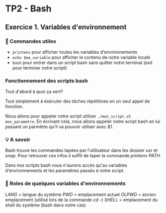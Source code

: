 # TP2 - Bash

## Exercice 1. Variables d'environnement

### 📝 Commandes utiles

   * `printenv` pour afficher toutes les variables d'environnements
   * `echo $ma_variable` pour afficher le contenu de notre variable locale
   * `bash` pour entrer dans un script bash sans quitter notre terminal (*exit* pour terminer notre script)
  
### Fonctionnement des scripts bash

Tout d'abord à quoi ça sert? 

Tout simplement à éxécuter des tâches répétitives en un seul appel de fonction.

Nous allons pour appeler notre script utiliser `./mon_script.sh mon_parametre`. 
En écrivant cela, nous allons appeler notre script bash en lui passant un parmètre qu'il va pouvoir utiliser avec *$1*.


### 💡 A savoir

Bash trouve les commandes tapées par l'utilisateur dans les dossier *usr* et *snap*. 
Pour retrouver ces infos il suffit de taper la commande *printenv PATH*.

Dans nos scripts bash nous n'aurons accès qu'au variables d'environnements et les paramètres passés à notre script.

### 🚩 Roles de quelques variables d'environnements

_LANG_ = langue du système
_PWD_ = emplacement actuel
_OLPWD_ = ancien emplacement (utilisé lors de la commande *cd -*)
_SHELL_ = emplacement du shell du système (bash dans notre cas)


